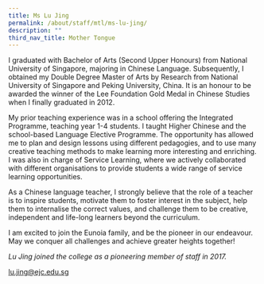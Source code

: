 ```yaml
---
title: Ms Lu Jing
permalink: /about/staff/mtl/ms-lu-jing/
description: ""
third_nav_title: Mother Tongue
---
```





I graduated with Bachelor of Arts (Second Upper Honours) from National University of Singapore, majoring in Chinese Language. Subsequently, I obtained my Double Degree Master of Arts by Research from National University of Singapore and Peking University, China. It is an honour to be awarded the winner of the Lee Foundation Gold Medal in Chinese Studies when I finally graduated in 2012.

My prior teaching experience was in a school offering the Integrated Programme, teaching year 1-4 students. I taught Higher Chinese and the school-based Language Elective Programme. The opportunity has allowed me to plan and design lessons using different pedagogies, and to use many creative teaching methods to make learning more interesting and enriching. I was also in charge of Service Learning, where we actively collaborated with different organisations to provide students a wide range of service learning opportunities.

As a Chinese language teacher, I strongly believe that the role of a teacher is to inspire students, motivate them to foster interest in the subject, help them to internalise the correct values, and challenge them to be creative, independent and life-long learners beyond the curriculum.

I am excited to join the Eunoia family, and be the pioneer in our endeavour. May we conquer all challenges and achieve greater heights together!

_Lu Jing joined the college as a pioneering member of staff in 2017._

[lu.jing@ejc.edu.sg](mailto:lu.jing@ejc.edu.sg)